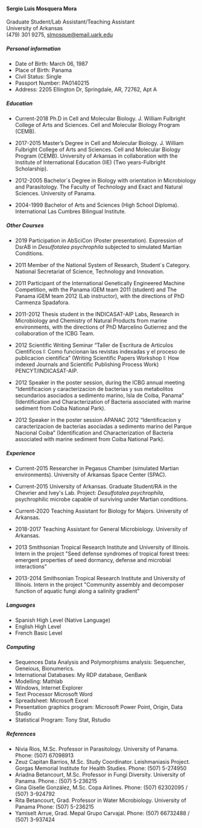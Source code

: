 #### Sergio Luis Mosquera Mora  
Graduate Student/Lab Assistant/Teaching Assistant  
University of Arkansas  
(479) 301 9275, slmosque@email.uark.edu  

##### Personal information
* Date of Birth: March 06, 1987  
* Place of Birth: Panama  
* Civil Status: Single  
* Passport Number: PA0140215  
* Address: 2205 Ellington Dr, Springdale, AR, 72762, Apt A  
##### Education
* Current-2018 Ph.D in Cell and Molecular Biology. J. William Fulbright College of Arts and Sciences. Cell and Molecular Biology Program (CEMB). 
* 2017-2015	Master’s Degree in Cell and Molecular Biology. J. William Fulbright College of Arts and Sciences. Cell and Molecular Biology Program (CEMB). University of Arkansas in collaboration with the Institute of International Education (IIE) (Two years-Fulbright Scholarship).

* 2012-2005 	Bachelor´s Degree in Biology with orientation in Microbiology and Parasitology. The Faculty of Technology and Exact and Natural Sciences. University of Panama.

* 2004-1999    Bachelor of Arts and Sciences (High School Diploma). International Las Cumbres Bilingual Institute.
##### Other Courses
* 2019 Participation in AbSciCon (Poster presentation). Expression of DsrAB in _Desulfotalea psychrophila_ subjected to simulated Martian Conditions.

* 2011	Member of the National System of Research, Student´s Category. National Secretariat of Science, Technology and Innovation.

* 2011	Participant of the International Genetically Engineered Machine Competition, with the Panama iGEM team 2011 (student) and The Panama iGEM team 2012 (Lab instructor), with the directions of PhD Carmenza Spadafora.

* 2011-2012	Thesis student in the INDICASAT-AIP Labs, Research in Microbiology and Chemistry of Natural Products from marine environments, with the directions of PhD Marcelino Gutierrez and the collaboration of the ICBG Team.

* 2012	Scientific Writing Seminar “Taller de Escritura de Articulos Cientificos I: Como funcionan las revistas indexadas y el proceso de publicacion cientifica” (Writing Scientific Papers Workshop I: How indexed Journals and Scientific Publishing Process Work) PENCYT/INDICASAT-AIP.

* 2012	Speaker in the poster session, during the ICBG annual meeting “Identificacion y caracterizacion de bacterias y sus metabolitos secundarios asociados a sedimento marino, Isla de Coiba, Panama” (Identification and Characterization of Bacteria associated with marine sediment from Coiba National Park).

* 2012	Speaker in the poster session APANAC 2012 “Identificacion y caracterizacion de bacterias asociadas a sedimento marino del Parque Nacional Coiba” (Identification and Characterization of Bacteria associated with marine sediment from Coiba National Park).
##### Experience
* Current-2015 Researcher in Pegasus Chamber (simulated Martian environments). University of Arkansas Space Center (SPAC). 
* Current-2015 University of Arkansas. Graduate Student/RA in the Chevrier and Ivey's Lab. Project: _Desulfotalea psychrophila_, psychrophilic microbe capable of surviving under Martian conditions.
* Current-2020 Teaching Assistant for Biology for Majors. University of Arkansas.
* 2018-2017 Teaching Assistant for General Microbiology. University of Arkansas.
* 2013	Smithsonian Tropical Research Institute and University of Illinois. Intern in the project "Seed defense syndromes of tropical forest trees:  emergent properties of seed dormancy, defense and microbial interactions" 

* 2013-2014	Smithsonian Tropical Research Institute and University of Illinois. Intern in the project "Community assembly and decomposer function of aquatic fungi along a salinity gradient"

##### Languages
* Spanish High Level (Native Language)
* English High Level
* French Basic Level
##### Computing
* Sequences Data Analysis and Polymorphisms analysis: Sequencher, Geneious, Bionumerics.
* International Databases: My RDP database, GenBank
* Modelling: Mathlab
* Windows, Internet Explorer
* Text Processor Microsoft Word
* Spreadsheet: Microsoft Excel
* Presentation graphics program: Microsoft Power Point, Origin, Data Studio
* Statistical Program: Tony Stat, Rstudio
##### References
* Nivia Rios, M.Sc. Professor in Parasitology. University of Panama. Phone: (507) 67098913 
* Zeuz Capitan Barrios, M.Sc. Study Coordinator. Leishmaniasis Project. Gorgas Memorial Institute for Health Studies. Phone: (507) 5-274950
* Ariadna Betancourt, M.Sc. Professor in Fungi Diversity. University of Panama. Phone.: (507) 5-236215
* Gina Giselle González, M.Sc. Copa Airlines. Phone: (507) 62302095 / (507) 3-924792
* Rita Betancourt, Grad.  Professor in Water Microbiology. University of Panama Phone: (507) 5-236215
* Yamiselt Arrue, Grad. Mepal Grupo Carvajal. Phone: (507) 66732488 / (507) 3-937424

